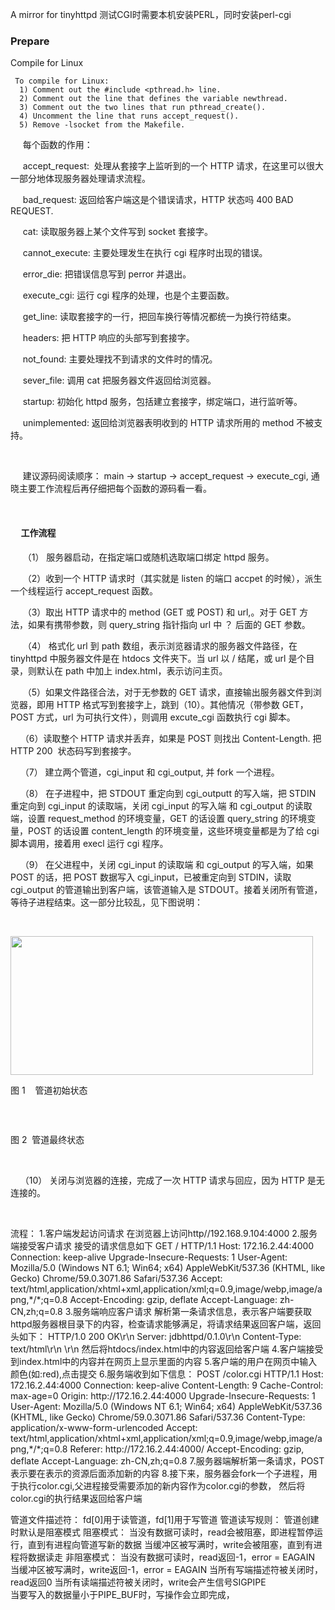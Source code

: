 A mirror for tinyhttpd
测试CGI时需要本机安装PERL，同时安装perl-cgi

### Prepare 
Compile for Linux
```
 To compile for Linux:
  1) Comment out the #include <pthread.h> line.
  2) Comment out the line that defines the variable newthread.
  3) Comment out the two lines that run pthread_create().
  4) Uncomment the line that runs accept_request().
  5) Remove -lsocket from the Makefile.
```

<p>&nbsp; &nbsp; &nbsp;每个函数的作用：</p>
<p>&nbsp; &nbsp; &nbsp;accept_request: &nbsp;处理从套接字上监听到的一个 HTTP 请求，在这里可以很大一部分地体现服务器处理请求流程。</p>
<p>&nbsp; &nbsp; &nbsp;bad_request: 返回给客户端这是个错误请求，HTTP 状态吗 400 BAD REQUEST.</p>
<p>&nbsp; &nbsp; &nbsp;cat: 读取服务器上某个文件写到 socket 套接字。</p>
<p>&nbsp; &nbsp; &nbsp;cannot_execute: 主要处理发生在执行 cgi 程序时出现的错误。</p>
<p>&nbsp; &nbsp; &nbsp;error_die: 把错误信息写到 perror 并退出。</p>
<p>&nbsp; &nbsp; &nbsp;execute_cgi: 运行 cgi 程序的处理，也是个主要函数。</p>
<p>&nbsp; &nbsp; &nbsp;get_line: 读取套接字的一行，把回车换行等情况都统一为换行符结束。</p>
<p>&nbsp; &nbsp; &nbsp;headers: 把 HTTP 响应的头部写到套接字。</p>
<p>&nbsp; &nbsp; &nbsp;not_found: 主要处理找不到请求的文件时的情况。</p>
<p>&nbsp; &nbsp; &nbsp;sever_file: 调用 cat 把服务器文件返回给浏览器。</p>
<p>&nbsp; &nbsp; &nbsp;startup: 初始化 httpd 服务，包括建立套接字，绑定端口，进行监听等。</p>
<p>&nbsp; &nbsp; &nbsp;unimplemented: 返回给浏览器表明收到的 HTTP 请求所用的 method 不被支持。</p>
<p><br>
</p>
<p>&nbsp; &nbsp; &nbsp;建议源码阅读顺序： main -&gt; startup -&gt; accept_request -&gt; execute_cgi, 通晓主要工作流程后再仔细把每个函数的源码看一看。</p>
<p><br>
</p>
<h4>&nbsp; &nbsp; &nbsp;工作流程</h4>
<p>&nbsp; &nbsp; &nbsp;（1） 服务器启动，在指定端口或随机选取端口绑定 httpd 服务。</p>
<p>&nbsp; &nbsp; &nbsp;（2）收到一个 HTTP 请求时（其实就是 listen 的端口 accpet 的时候），派生一个线程运行 accept_request 函数。</p>
<p>&nbsp; &nbsp; &nbsp;（3）取出 HTTP 请求中的 method (GET 或 POST) 和 url,。对于 GET 方法，如果有携带参数，则 query_string 指针指向 url 中 ？ 后面的 GET 参数。</p>
<p>&nbsp; &nbsp; &nbsp;（4） &#26684;式化 url 到 path 数组，表示浏览器请求的服务器文件路径，在 tinyhttpd 中服务器文件是在 htdocs 文件夹下。当 url 以 / 结尾，或 url 是个目录，则默认在 path 中加上 index.html，表示访问主页。</p>
<p>&nbsp; &nbsp; &nbsp;（5）如果文件路径合法，对于无参数的 GET 请求，直接输出服务器文件到浏览器，即用 HTTP &#26684;式写到套接字上，跳到（10）。其他情况（带参数 GET，POST 方式，url 为可执行文件），则调用 excute_cgi 函数执行 cgi 脚本。</p>
<p>&nbsp; &nbsp; （6）读取整个 HTTP 请求并丢弃，如果是 POST 则找出 Content-Length. 把 HTTP 200 &nbsp;状态码写到套接字。</p>
<p>&nbsp; &nbsp; （7） 建立两个管道，cgi_input 和 cgi_output, 并 fork 一个进程。</p>
<p>&nbsp; &nbsp; （8） 在子进程中，把 STDOUT 重定向到 cgi_outputt 的写入端，把 STDIN 重定向到 cgi_input 的读取端，关闭 cgi_input 的写入端 和 cgi_output 的读取端，设置 request_method 的环境变量，GET 的话设置 query_string 的环境变量，POST 的话设置 content_length 的环境变量，这些环境变量都是为了给 cgi 脚本调用，接着用 execl 运行 cgi 程序。</p>
<p>&nbsp; &nbsp; （9） 在父进程中，关闭 cgi_input 的读取端 和 cgi_output 的写入端，如果 POST 的话，把 POST 数据写入 cgi_input，已被重定向到 STDIN，读取 cgi_output 的管道输出到客户端，该管道输入是 STDOUT。接着关闭所有管道，等待子进程结束。这一部分比较乱，见下图说明：</p>
<p><br>
</p>
<p><img src="http://img.blog.csdn.net/20141226173222750?watermark/2/text/aHR0cDovL2Jsb2cuY3Nkbi5uZXQvamNqYzkxOA==/font/5a6L5L2T/fontsize/400/fill/I0JBQkFCMA==/dissolve/70/gravity/Center" width="484" height="222" alt=""><br>
</p>
<p>图 1 &nbsp; &nbsp;管道初始状态</p>
<p><br>
</p>
<p><img src="http://img.blog.csdn.net/20141226161119981?watermark/2/text/aHR0cDovL2Jsb2cuY3Nkbi5uZXQvamNqYzkxOA==/font/5a6L5L2T/fontsize/400/fill/I0JBQkFCMA==/dissolve/70/gravity/Center" alt=""></p>
<p> 图 2 &nbsp;管道最终状态&nbsp;</p>
<p><br>
</p>
<p>&nbsp; &nbsp; （10） 关闭与浏览器的连接，完成了一次 HTTP 请求与回应，因为 HTTP 是无连接的。</p>
<p><br>
</p>
流程：
1.客户端发起访问请求
  在浏览器上访问http//192.168.9.104:4000
2.服务端接受客户请求
  接受的请求信息如下
  GET / HTTP/1.1
  Host: 172.16.2.44:4000 
  Connection: keep-alive
  Upgrade-Insecure-Requests: 1
  User-Agent: Mozilla/5.0 (Windows NT 6.1; Win64; x64) AppleWebKit/537.36 (KHTML, like Gecko) Chrome/59.0.3071.86 Safari/537.36
  Accept: text/html,application/xhtml+xml,application/xml;q=0.9,image/webp,image/apng,*/*;q=0.8
  Accept-Encoding: gzip, deflate
  Accept-Language: zh-CN,zh;q=0.8
3.服务端响应客户请求
  解析第一条请求信息，表示客户端要获取httpd服务器根目录下的内容，检查请求能够满足，将请求结果返回客户端，返回头如下：
  HTTP/1.0 200 OK\r\n
  Server: jdbhttpd/0.1.0\r\n
  Content-Type: text/html\r\n
  \r\n
  然后将htdocs/index.html中的内容返回给客户端
4.客户端接受到index.html中的内容并在网页上显示里面的内容
5.客户端的用户在网页中输入颜色(如:red),点击提交
6.服务端收到如下信息：
  POST /color.cgi HTTP/1.1
  Host: 172.16.2.44:4000
  Connection: keep-alive
  Content-Length: 9
  Cache-Control: max-age=0
  Origin: http://172.16.2.44:4000
  Upgrade-Insecure-Requests: 1
  User-Agent: Mozilla/5.0 (Windows NT 6.1; Win64; x64) AppleWebKit/537.36 (KHTML, like Gecko) Chrome/59.0.3071.86 Safari/537.36
  Content-Type: application/x-www-form-urlencoded
  Accept: text/html,application/xhtml+xml,application/xml;q=0.9,image/webp,image/apng,*/*;q=0.8
  Referer: http://172.16.2.44:4000/
  Accept-Encoding: gzip, deflate
  Accept-Language: zh-CN,zh;q=0.8
7.服务器端解析第一条请求，POST表示要在表示的资源后面添加新的内容
8.接下来，服务器会fork一个子进程，用于执行color.cgi,父进程接受需要添加的新内容作为color.cgi的参数，
  然后将color.cgi的执行结果返回给客户端

管道文件描述符：
    fd[0]用于读管道，fd[1]用于写管道
管道读写规则：
    管道创建时默认是阻塞模式
    阻塞模式：
	    当没有数据可读时，read会被阻塞，即进程暂停运行，直到有进程向管道写新的数据 
		当缓冲区被写满时，write会被阻塞，直到有进程将数据读走
	非阻塞模式：
	    当没有数据可读时，read返回-1，error = EAGAIN
		当缓冲区被写满时，write返回-1，error = EAGAIN
	当所有写端描述符被关闭时，read返回0
    当所有读端描述符被关闭时，write会产生信号SIGPIPE   
    当要写入的数据量小于PIPE_BUF时，写操作会立即完成，	
